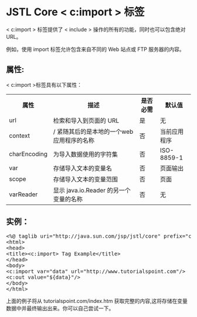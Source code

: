 # JSTL Core < c:import > 标签

< c:import > 标签提供了 < include > 操作的所有的功能，同时也可以包含绝对URL。

例如，使用 import 标签允许包含来自不同的 Web 站点或 FTP 服务器的内容。

## 属性: 

< c:import >标签具有以下属性：

<table class="table table-bordered">
<tr><th style="width:15%">属性</th><th>描述 </th><th>是否必需</th><th>默认值</th></tr>
<tr><td>url</td><td>检索和导入到页面的 URL</td><td>是</td><td>无</td></tr>
<tr><td>context</td><td>/ 紧随其后的是本地的一个web应用程序的名称</td><td>否</td><td>当前应用程序</td></tr>
<tr><td>charEncoding</td><td> 为导入数据使用的字符集</td><td>否</td><td>ISO-8859-1</td></tr>
<tr><td>var</td><td>存储导入文本的变量名</td><td>否</td><td>页面输出</td></tr>
<tr><td>scope</td><td>存储导入文本的变量范围</td><td>否</td><td>页面</td></tr>
<tr><td>varReader</td><td>显示 java.io.Reader 的另一个变量的名称</td><td>否</td><td>无</td></tr>
</table>

## 实例：

<pre class="prettyprint notranslate">
&lt;%@ taglib uri="http://java.sun.com/jsp/jstl/core" prefix="c" %&gt;
&lt;html&gt;
&lt;head&gt;
&lt;title&gt;&lt;c:import&gt; Tag Example&lt;/title&gt;
&lt;/head&gt;
&lt;body&gt;
&lt;c:import var="data" url="http://www.tutorialspoint.com"/&gt;
&lt;c:out value="${data}"/&gt;
&lt;/body&gt;
&lt;/html&gt;
</pre>

上面的例子将从 tutorialspoint.com/index.htm 获取完整的内容,这将存储在变量数据中并最终输出出来。你可以自己尝试一下。

